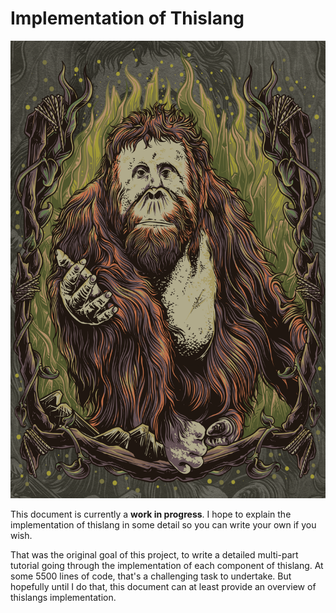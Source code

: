 # Implementation of Thislang

<p align="center">
  <img src="https://raw.githubusercontent.com/BlueBlazin/thislang/master/mascot.png" width="550" height="732" alt="orangutan mascot"/>
</p>

This document is currently a **work in progress**. I hope to explain the implementation of thislang in some detail so you can write your own if you wish.

That was the original goal of this project, to write a detailed multi-part tutorial going through the implementation of each component of thislang. At some 5500 lines of code, that's a challenging task to undertake. But hopefully until I do that, this document can at least provide an overview of thislangs implementation.
